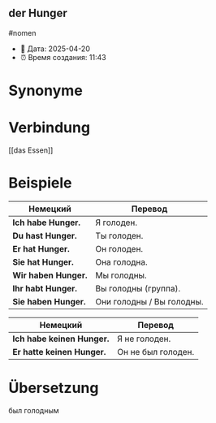 der Hunger
-

#nomen
- 📍 Дата: 2025-04-20
- ⏰ Время создания: 11:43
# Synonyme

# Verbindung 
[[das Essen]]
# Beispiele
| Немецкий              | Перевод                   |
| --------------------- | ------------------------- |
| **Ich habe Hunger.**  | Я голоден.                |
| **Du hast Hunger.**   | Ты голоден.               |
| **Er hat Hunger.**    | Он голоден.               |
| **Sie hat Hunger.**   | Она голодна.              |
| **Wir haben Hunger.** | Мы голодны.               |
| **Ihr habt Hunger.**  | Вы голодны (группа).      |
| **Sie haben Hunger.** | Они голодны / Вы голодны. |

| Немецкий                    | Перевод            |
| --------------------------- | ------------------ |
| **Ich habe keinen Hunger.** | Я не голоден.      |
| **Er hatte keinen Hunger.** | Он не был голоден. |
# Übersetzung
был голодным